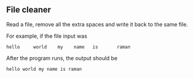 ## File cleaner
Read a file, remove all the extra spaces and write it back to the same file.

For example, if the file input was
```
hello     world    my    name   is       raman
```

After the program runs, the output should be

```
hello world my name is raman
```

<!-- const fs = require('fs')

function readAndWrite() {
    return new Promise((resolve)=>{
        fs.readFile("./abhi.txt", "utf-8", (err, data)=>{
            let getData = data
            let arr = getData.split(" ")
            let ans = arr[0]
            for(let i = 1; i < arr.length; i++) {
                if(arr[i] == "") continue
                ans += " "
                ans += arr[i]
            } 
            resolve(ans)
        }) 
    })
}

async function writeFun() {
    let b = await readAndWrite()
    fs.writeFile("./abhi.txt", b,(err)=>{if(err) console.log(err)})
}

writeFun() -->
